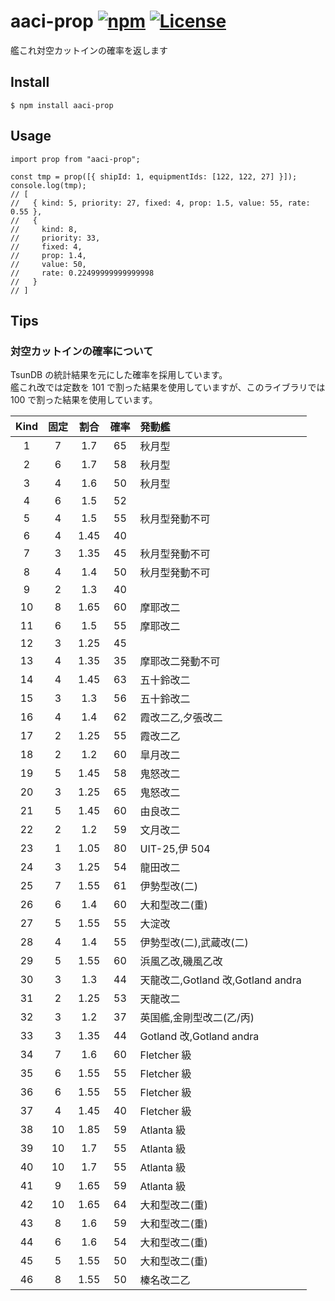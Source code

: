 aaci-prop
[![npm](https://img.shields.io/npm/v/aaci-prop)](https://www.npmjs.com/package/aaci-prop)
[![License](https://img.shields.io/npm/l/express.svg)](https://github.com/Nishisonic/aaci-prop/blob/master/LICENSE)
====

艦これ対空カットインの確率を返します

## Install

```shell
$ npm install aaci-prop
```

## Usage

```JS
import prop from "aaci-prop";

const tmp = prop([{ shipId: 1, equipmentIds: [122, 122, 27] }]);
console.log(tmp);
// [
//   { kind: 5, priority: 27, fixed: 4, prop: 1.5, value: 55, rate: 0.55 },
//   {
//     kind: 8,
//     priority: 33,
//     fixed: 4,
//     prop: 1.4,
//     value: 50,
//     rate: 0.22499999999999998
//   }
// ]
```

## Tips

### 対空カットインの確率について

TsunDB の統計結果を元にした確率を採用しています。  
艦これ改では定数を 101 で割った結果を使用していますが、このライブラリでは 100 で割った結果を使用しています。

| Kind | 固定 | 割合 | 確率 | 発動艦                            |
| :--: | :--: | :--: | :--: | :-------------------------------- |
|  1   |  7   | 1.7  |  65  | 秋月型                            |
|  2   |  6   | 1.7  |  58  | 秋月型                            |
|  3   |  4   | 1.6  |  50  | 秋月型                            |
|  4   |  6   | 1.5  |  52  |                                   |
|  5   |  4   | 1.5  |  55  | 秋月型発動不可                    |
|  6   |  4   | 1.45 |  40  |                                   |
|  7   |  3   | 1.35 |  45  | 秋月型発動不可                    |
|  8   |  4   | 1.4  |  50  | 秋月型発動不可                    |
|  9   |  2   | 1.3  |  40  |                                   |
|  10  |  8   | 1.65 |  60  | 摩耶改二                          |
|  11  |  6   | 1.5  |  55  | 摩耶改二                          |
|  12  |  3   | 1.25 |  45  |                                   |
|  13  |  4   | 1.35 |  35  | 摩耶改二発動不可                  |
|  14  |  4   | 1.45 |  63  | 五十鈴改二                        |
|  15  |  3   | 1.3  |  56  | 五十鈴改二                        |
|  16  |  4   | 1.4  |  62  | 霞改二乙,夕張改二                 |
|  17  |  2   | 1.25 |  55  | 霞改二乙                          |
|  18  |  2   | 1.2  |  60  | 皐月改二                          |
|  19  |  5   | 1.45 |  58  | 鬼怒改二                          |
|  20  |  3   | 1.25 |  65  | 鬼怒改二                          |
|  21  |  5   | 1.45 |  60  | 由良改二                          |
|  22  |  2   | 1.2  |  59  | 文月改二                          |
|  23  |  1   | 1.05 |  80  | UIT-25,伊 504                     |
|  24  |  3   | 1.25 |  54  | 龍田改二                          |
|  25  |  7   | 1.55 |  61  | 伊勢型改(二)                      |
|  26  |  6   | 1.4  |  60  | 大和型改二(重)                    |
|  27  |  5   | 1.55 |  55  | 大淀改                            |
|  28  |  4   | 1.4  |  55  | 伊勢型改(二),武蔵改(二)           |
|  29  |  5   | 1.55 |  60  | 浜風乙改,磯風乙改                 |
|  30  |  3   | 1.3  |  44  | 天龍改二,Gotland 改,Gotland andra |
|  31  |  2   | 1.25 |  53  | 天龍改二                          |
|  32  |  3   | 1.2  |  37  | 英国艦,金剛型改二(乙/丙)          |
|  33  |  3   | 1.35 |  44  | Gotland 改,Gotland andra          |
|  34  |  7   | 1.6  |  60  | Fletcher 級                       |
|  35  |  6   | 1.55 |  55  | Fletcher 級                       |
|  36  |  6   | 1.55 |  55  | Fletcher 級                       |
|  37  |  4   | 1.45 |  40  | Fletcher 級                       |
|  38  |  10  | 1.85 |  59  | Atlanta 級                        |
|  39  |  10  | 1.7  |  55  | Atlanta 級                        |
|  40  |  10  | 1.7  |  55  | Atlanta 級                        |
|  41  |  9   | 1.65 |  59  | Atlanta 級                        |
|  42  |  10  | 1.65 |  64  | 大和型改二(重)                    |
|  43  |  8   | 1.6  |  59  | 大和型改二(重)                    |
|  44  |  6   | 1.6  |  54  | 大和型改二(重)                    |
|  45  |  5   | 1.55 |  50  | 大和型改二(重)                    |
|  46  |  8   | 1.55 |  50  | 榛名改二乙                        |
